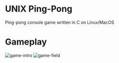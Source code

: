 # UNIX Ping-Pong
Ping-pong console game written in C on Linux/MacOS

# Gameplay

![game-intro](assets/intro.png)
![game-field](assets/game-field.png)
